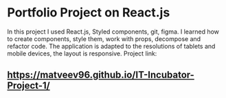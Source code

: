 # Portfolio Project on React.js

In this project I used React.js, Styled components, git, figma. I learned how to create components, style them, work with props, decompose and refactor code. The application is adapted to the resolutions of tablets and mobile devices, the layout is responsive. Project link:

## https://matveev96.github.io/IT-Incubator-Project-1/
